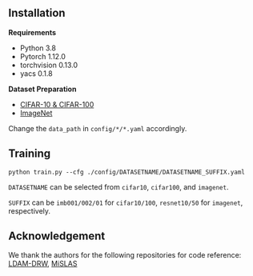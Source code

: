 ## Installation

**Requirements**

* Python 3.8
* Pytorch 1.12.0
* torchvision 0.13.0
* yacs 0.1.8

**Dataset Preparation**
* [CIFAR-10 & CIFAR-100](https://www.cs.toronto.edu/~kriz/cifar.html)
* [ImageNet](http://image-net.org/index)

Change the `data_path` in `config/*/*.yaml` accordingly.

## Training

```
python train.py --cfg ./config/DATASETNAME/DATASETNAME_SUFFIX.yaml
```

`DATASETNAME` can be selected from `cifar10`,  `cifar100`, and `imagenet`.

`SUFFIX` can be `imb001/002/01` for `cifar10/100`, `resnet10/50` for `imagenet`, respectively.

## Acknowledgement

We thank the authors for the following repositories for code reference:
[LDAM-DRW](https://github.com/kaidic/LDAM-DRW), 
[MiSLAS](https://github.com/dvlab-research/MiSLAS)
